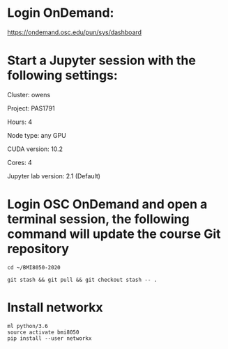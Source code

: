 # Login OnDemand:

https://ondemand.osc.edu/pun/sys/dashboard

# Start a Jupyter session with the following settings:

Cluster: owens

Project: PAS1791

Hours: 4

Node type: any GPU

CUDA version: 10.2

Cores: 4

Jupyter lab version: 2.1 (Default)

# Login OSC OnDemand and open a terminal session, the following command will update the course Git repository

```
cd ~/BMI8050-2020

git stash && git pull && git checkout stash -- .
```

# Install networkx

```
ml python/3.6
source activate bmi8050
pip install --user networkx
```